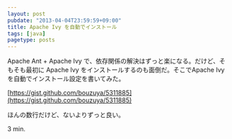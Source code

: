 ```yaml
---
layout: post
pubdate: "2013-04-04T23:59:59+09:00"
title: Apache Ivy を自動でインストール
tags: [java]
pagetype: posts
---
```

Apache Ant + Apache Ivy で、依存関係の解決はずっと楽になる。だけど、そもそも最初に Apache Ivy をインストールするのも面倒だ。そこでApache Ivy を自動でインストール設定を書いてみた。

[https://gist.github.com/bouzuya/5311885](https://gist.github.com/bouzuya/5311885)

ほんの数行だけど、ないよりずっと良い。

3 min.
